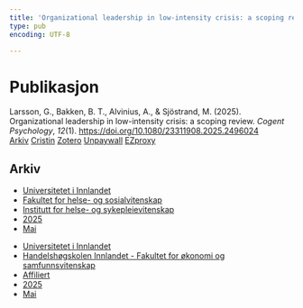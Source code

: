 ```yaml
---
title: 'Organizational leadership in low-intensity crisis: a scoping review'
type: pub
encoding: UTF-8

---
```

<h1>Publikasjon</h1>
<article id="csl-bib-container-Q45ET2BY" class="csl-bib-container">
  <div class="csl-bib-body"> <div class="csl-entry">Larsson, G., Bakken, B. T., Alvinius, A., &#38; Sjöstrand, M. (2025). Organizational leadership in low-intensity crisis: a scoping review. <i>Cogent Psychology</i>, <i>12</i>(1). <a href="https://doi.org/10.1080/23311908.2025.2496024">https://doi.org/10.1080/23311908.2025.2496024</a></div> </div>
  <div class="csl-bib-buttons">
    <a href="#taxonomy-article-Q45ET2BY" alt="archive" class="csl-bib-button">Arkiv</a>
    <a href="https://app.cristin.no/results/show.jsf?id=2380031" alt="Cristin" class="csl-bib-button">Cristin</a>
    <a href="http://zotero.org/groups/5881554/items/Q45ET2BY" alt="Zotero" class="csl-bib-button">Zotero</a>
    <a href="https://doi.org/10.1080/23311908.2025.2496024" alt="Unpaywall" class="csl-bib-button">Unpaywall</a>
    <a href="https://doi.org/10.1080/23311908.2025.2496024" alt="EZproxy" class="csl-bib-button">EZproxy</a>
  </div>
  <div id="csl-bib-meta-container-Q45ET2BY"></div>
</article>
<div id="csl-bib-meta-Q45ET2BY" class="csl-bib-meta">
  <article id="taxonomy-article-Q45ET2BY" class="taxonomy-article">
    <h1>Arkiv</h1>
    <ul>
      <li><a href="{{< params subfolder >}}nn/archive/?key=3DCRN523">Universitetet i Innlandet</a></li>
      <li><a href="{{< params subfolder >}}nn/archive/?key=IDKFS3MX">Fakultet for helse- og sosialvitenskap</a></li>
      <li><a href="{{< params subfolder >}}nn/archive/?key=GTV4ECMZ">Institutt for helse- og sykepleievitenskap</a></li>
      <li><a href="{{< params subfolder >}}nn/archive/?key=EHIJJCSL">2025</a></li>
      <li><a href="{{< params subfolder >}}nn/archive/?key=R32YGLDT">Mai</a></li>
    </ul>
    <ul>
      <li><a href="{{< params subfolder >}}nn/archive/?key=3DCRN523">Universitetet i Innlandet</a></li>
      <li><a href="{{< params subfolder >}}nn/archive/?key=DU8Q9LN9">Handelshøgskolen Innlandet - Fakultet for økonomi og samfunnsvitenskap</a></li>
      <li><a href="{{< params subfolder >}}nn/archive/?key=9ESJ3S3Z">Affiliert</a></li>
      <li><a href="{{< params subfolder >}}nn/archive/?key=3VIEY7UF">2025</a></li>
      <li><a href="{{< params subfolder >}}nn/archive/?key=NM3ZJCEP">Mai</a></li>
    </ul>
  </article>
</div>
